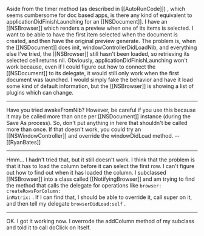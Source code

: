 Aside from the timer method (as described in [[AutoRunCode]]) , which seems cumbersome for doc based apps, is there any kind of equivalent to applicationDidFinishLaunching for an [[NSDocument]]. I have an [[NSBrowser]] which renders a preview when one of its items is selected. I want to be able to have the first item selected when the document is created, and then have the original preview generate.
The problem is, when the [[NSDocument]] does init, windowControllerDidLoadNib, and everything else I've tried, the [[NSBrowser]] still hasn't been loaded, so retrieving its selected cell returns nil. Obviously, applicationDidFinishLaunching won't work because, even if I could figure out how to connect the [[NSDocument]] to its delegate, it would still only work when the first document was launched. I would simply fake the behavior and have it load some kind of default information, but the [[NSBrowser]] is showing a list of plugins which can change.

----

Have you tried awakeFromNib? However, be careful if you use this because it may be called more than once per [[NSDocument]] instance (during the Save As process). So, don't put anything in here that shouldn't be called more than once. If that doesn't work, you could try an [[NSWindowController]] and override the windowDidLoad method. --[[RyanBates]]

----

Hmm... I hadn't tried that, but it still doesn't work. I think that the problem is that it has to load the column before it can select the first row. I can't figure out how to find out when it has loaded the column. I subclassed [[NSBrowser]] into a class called [[NotifyingBrowser]] and am trying to find the method that calls the delegate for operations like <code>browser: createRowsForColumn: inMatrix:</code> . If I can find that, I should be able to override it, call super on it, and then tell my delegate <code>browserDidLoad:self</code> .

----
OK. I got it working now. I overrode the addColumn method of my subclass and told it to call doClick on itself.